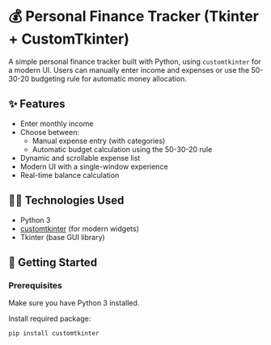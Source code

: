 # 💰 Personal Finance Tracker (Tkinter + CustomTkinter)

A simple personal finance tracker built with Python, using `customtkinter` for a modern UI. Users can manually enter income and expenses or use the 50-30-20 budgeting rule for automatic money allocation.

## ✨ Features

- Enter monthly income
- Choose between:
  - Manual expense entry (with categories)
  - Automatic budget calculation using the 50-30-20 rule
- Dynamic and scrollable expense list
- Modern UI with a single-window experience
- Real-time balance calculation

## 🧑‍💻 Technologies Used

- Python 3
- [customtkinter](https://github.com/TomSchimansky/CustomTkinter) (for modern widgets)
- Tkinter (base GUI library)

## 🚀 Getting Started

### Prerequisites

Make sure you have Python 3 installed.

Install required package:

```bash
pip install customtkinter
